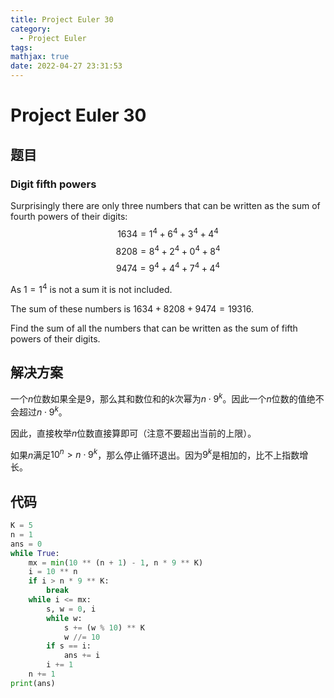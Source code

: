 ```yaml
---
title: Project Euler 30
category:
  - Project Euler
tags:
mathjax: true
date: 2022-04-27 23:31:53
---
```


<escape><!-- more --></escape>

# Project Euler 30

## 题目

### Digit fifth powers

Surprisingly there are only three numbers that can be written as the sum of fourth powers of their digits:
$$1634=1^4+6^4+3^4+4^4$$
$$8208=8^4+2^4+0^4+8^4$$
$$9474=9^4+4^4+7^4+4^4$$

As $1 = 1^4$ is not a sum it is not included.

The sum of these numbers is $1634 + 8208 + 9474 = 19316$.

Find the sum of all the numbers that can be written as the sum of fifth powers of their digits.

## 解决方案

一个$n$位数如果全是$9$，那么其和数位和的$k$次幂为$n\cdot 9^k$。因此一个$n$位数的值绝不会超过$n \cdot 9^k$。

因此，直接枚举$n$位数直接算即可（注意不要超出当前的上限）。

如果$n$满足$10^n>n\cdot 9^k$，那么停止循环退出。因为$9^k$是相加的，比不上指数增长。

## 代码

```py
K = 5
n = 1
ans = 0
while True:
    mx = min(10 ** (n + 1) - 1, n * 9 ** K)
    i = 10 ** n
    if i > n * 9 ** K:
        break
    while i <= mx:
        s, w = 0, i
        while w:
            s += (w % 10) ** K
            w //= 10
        if s == i:
            ans += i
        i += 1
    n += 1
print(ans)
```
